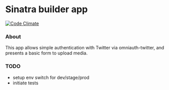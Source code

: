 # Sinatra builder app

[![Code Climate](https://codeclimate.com/github/allibubba/builder/badges/gpa.svg)](https://codeclimate.com/github/allibubba/builder)

### About
This app allows simple authentication with Twitter via omniauth-twitter, and presents a basic form to upload media.

### TODO
- setup env switch for dev/stage/prod
- initiate tests

